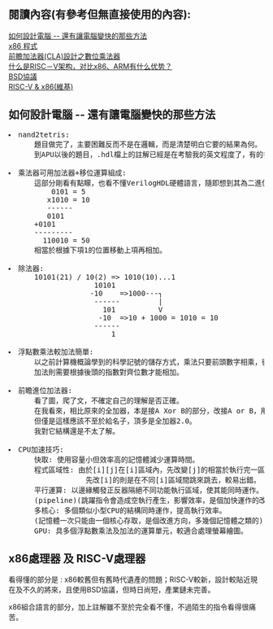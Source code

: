 ## 閱讀內容(有參考但無直接使用的內容):
[如何設計電腦 -- 還有讓電腦變快的那些方法](https://www.slideshare.net/ccckmit/ss-85466673)<br>
[x86 程式](https://gitlab.com/ccc110/co/-/tree/master/x86/01-asm)<br>
[前瞻加法器(CLA)設計之數位乘法器](http://nfudee.nfu.edu.tw/ezfiles/43/1043/img/326/dc7.pdf)<br>
[什么是RISC－V架构，对比x86、ARM有什么优势？](https://ee.ofweek.com/2021-04/ART-11000-2818-30492386.html)<br>
[BSD協議](https://baike.baidu.hk/item/BSD%E5%8D%94%E8%AD%B0/8013651)<br>
[RISC-V & x86(維基)](https://zh.wikipedia.org/wiki)

## 如何設計電腦 -- 還有讓電腦變快的那些方法
<pre>
<li>nand2tetris:
      題目做完了，主要困難反而不是在邏輯，而是清楚明白它要的結果為何。
      到APU以後的題目，.hdl檔上的註解已經是在考驗我的英文程度了，有的多花些時間能看懂，看不懂就從答案推回去了。
      
<li>乘法器可用加法器+移位運算組成:
      這部分剛看有點矇，也看不懂VerilogHDL硬體語言，隨即想到其為二進位就通了，畫面大概是:
          0101 = 5
         x1010 = 10
         ------
         0101
      +0101
      ---------
        110010 = 50
      相當於根據下項1的位置移動上項再相加。
      
<li>除法器:
      10101(21) / 10(2) => 1010(10)...1
                    10101
                   -10    =>1000---┐
                    ------         |
                      101          V
                     -10  =>10 + 1000 = 1010 = 10
                    ------
                        1
 
<li>浮點數乘法較加法簡單:
      以之前計算機概論學到的科學記號的儲存方式，乘法只要前頭數字相乘，後頭指數相乘就行。
      加法則需要根據後頭的指數對齊位數才能相加。

<li>前瞻進位加法器:
      看了圖，爬了文，不確定自己的理解是否正確。
      在我看來，相比原來的全加器，本是接A Xor B的部分，改接A or B，用到的nand閘較少。
      但僅是這樣應該不至於給名子，頂多是全加器2.0。
      我對它結構還是不太了解。
      
<li>CPU加速技巧:
      快取: 使用容量小但效率高的記憶體減少運算時間。
      程式區域性: 由於[i][j]在[i]區域內，先改變[j]的相當於執行完一區[i]再換區，
                  先改[i]的則是在不同[i]區域間跳來跳去，較易出錯。
      平行運算: 以邊緣觸發正反器隔絕不同功能執行區域，使其能同時運作。
      (pipeline)(跳躍指令會造成空執行產生，影響效率，是個加快運作的改進方向)
      多核心: 多個類似小型CPU的結構同時運作，提高執行效率。
      (記憶體一次只能由一個核心存取，是個改進方向，多幾個記憶體之類的)
      GPU: 具多個浮點數乘法及加法的運算單元，較適合處理螢幕繪圖。
</pre>

## x86處理器 及 RISC-V處理器
看得懂的部分是
:
x86較舊但有舊時代遺產的問題；RISC-V較新，設計較貼近現在及不久的將來，且使用BSD協議，但時日尚短，產業鏈未完善。

x86組合語言的部分，加上註解雖不至於完全看不懂，不過陌生的指令看得很痛苦。
